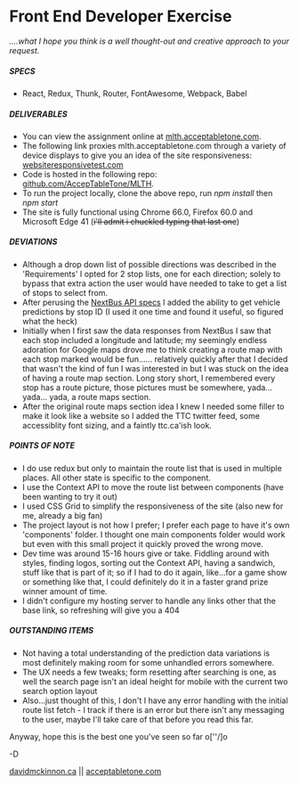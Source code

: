 # Front End Developer Exercise

*....what I hope you think is a well thought-out and creative approach to your request.*

##### SPECS
- React, Redux, Thunk, Router, FontAwesome, Webpack, Babel

##### DELIVERABLES
- You can view the assignment online at [mlth.acceptabletone.com](http://mlth.acceptabletone.com). 
- The following link proxies mlth.acceptabletone.com through a variety of device displays to give you an idea of the site responsiveness: [websiteresponsivetest.com](http://www.websiteresponsivetest.com/?url=http://mlth.acceptabletone.com/#5)
- Code is hosted in the following repo: [github.com/AccepTableTone/MLTH](https://github.com/AccepTableTone/MLTH).
- To run the project locally, clone the above repo, run *npm install* then *npm start*
- The site is fully functional using Chrome 66.0, Firefox 60.0 and Microsoft Edge 41 (~~i'll admit i chuckled typing that last one~~)


##### DEVIATIONS
- Although a drop down list of possible directions was described in the 'Requirements' I opted for 2 stop lists, one for each direction; solely to bypass that extra action the user would have needed to take to get a list of stops to select from.
- After perusing the [ NextBus API specs](http://www.nextbus.com/xmlFeedDocs/NextBusXMLFeed.pdf) I added the ability to get vehicle predictions by stop ID (I used it one time and found it useful, so figured what the heck)
- Initially when I first saw the data responses from NextBus I saw that each stop included a longitude and latitude; my seemingly endless adoration for Google maps drove me to think creating a route map with each stop marked would be fun...... relatively quickly after that I decided that wasn't the kind of fun I was interested in but I was stuck on the idea of having a route map section. Long story short, I remembered every stop has a route picture, those pictures must be somewhere, yada... yada... yada, a route maps section.
- After the original route maps section idea I knew I needed some filler to make it look like a website so I added the TTC twitter feed, some accessiblity font sizing, and a faintly ttc.ca'ish look.

##### POINTS OF NOTE
- I do use redux but only to maintain the route list that is used in multiple places. All other state is specific to the component.
- I use the Context API to move the route list between components (have been wanting to try it out)
- I used CSS Grid to simplify the responsiveness of the site (also new for me, already a big fan)
- The project layout is not how I prefer; I prefer each page to have it's own 'components' folder. I thought one main components folder would work but even with this small project it quickly proved the wrong move.
- Dev time was around 15-16 hours give or take. Fiddling around with styles, finding logos, sorting out the Context API, having a sandwich, stuff like that is part of it; so if I had to do it again, like...for a game show or something like that, I could definitely do it in a faster grand prize winner amount of time.
- I didn't configure my hosting server to handle any links other that the base link, so refreshing will give you a 404

##### OUTSTANDING ITEMS
- Not having a total understanding of the prediction data variations is most definitely making room for some unhandled errors somewhere.
- The UX needs a few tweaks; form resetting after searching is one, as well the search page isn't an ideal height for mobile with the current two search option layout
- Also...just thought of this, I don't I have any error handling with the initial route list fetch - I track if there is an error but there isn't any messaging to the user, maybe I'll take care of that before you read this far.


Anyway, hope this is the best one you've seen so far  o[''/]o 


-D


[davidmckinnon.ca](http://davidmckinnon.ca/) ||
[acceptabletone.com](http://acceptabletone.com/)